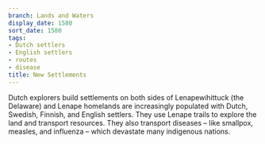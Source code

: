 ```yaml
---
branch: Lands and Waters
display_date: 1580
sort_date: 1580
tags:
- Dutch settlers
- English settlers
- routes
- disease
title: New Settlements
---
```


Dutch explorers build settlements on both sides of Lenapewihittuck (the Delaware) and Lenape homelands are increasingly populated with Dutch, Swedish, Finnish, and English settlers. They use Lenape trails to explore the land and transport resources. They also transport diseases – like smallpox, measles, and influenza – which devastate many indigenous nations.